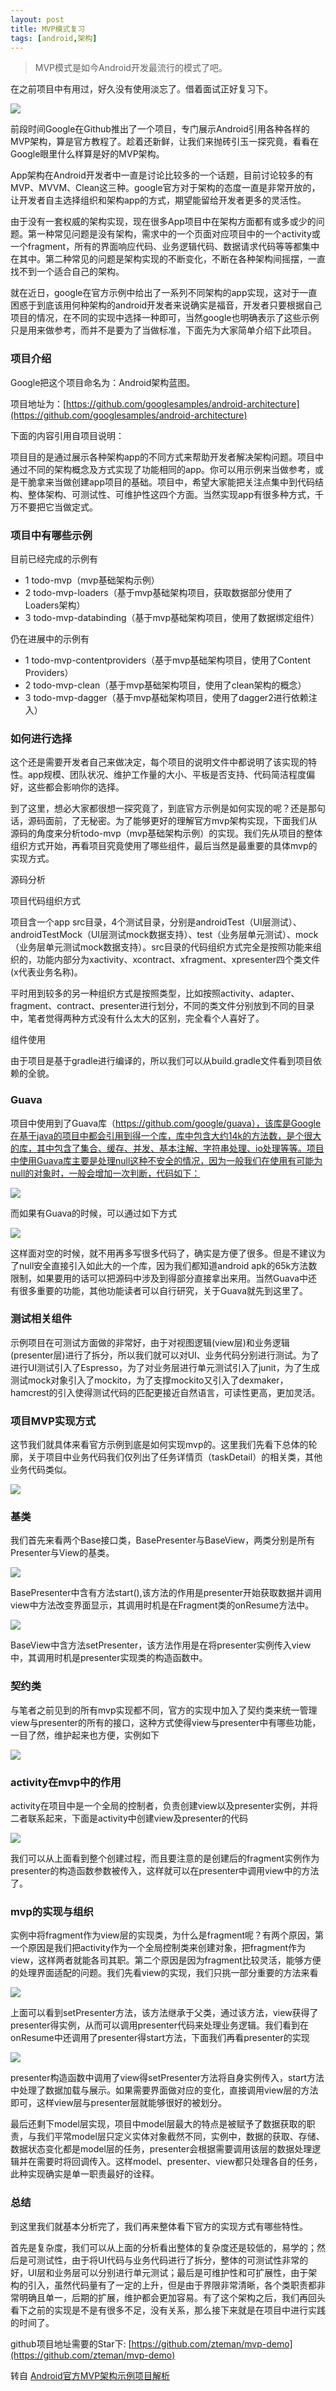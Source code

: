 ```yaml
---
layout: post
title: MVP模式复习
tags: [android,架构]
---
```


> MVP模式是如今Android开发最流行的模式了吧。

在之前项目中有用过，好久没有使用淡忘了。借着面试正好复习下。

![](/images/posts/2017-09-12/2017091200001.jpg)

前段时间Google在Github推出了一个项目，专门展示Android引用各种各样的MVP架构，算是官方教程了。趁着还新鲜，让我们来抛砖引玉一探究竟，看看在Google眼里什么样算是好的MVP架构。

App架构在Android开发者中一直是讨论比较多的一个话题，目前讨论较多的有MVP、MVVM、Clean这三种。google官方对于架构的态度一直是非常开放的，让开发者自主选择组织和架构app的方式，期望能留给开发者更多的灵活性。

由于没有一套权威的架构实现，现在很多App项目中在架构方面都有或多或少的问题。第一种常见问题是没有架构，需求中的一个页面对应项目中的一个activity或一个fragment，所有的界面响应代码、业务逻辑代码、数据请求代码等等都集中在其中。第二种常见的问题是架构实现的不断变化，不断在各种架构间摇摆，一直找不到一个适合自己的架构。

就在近日，google在官方示例中给出了一系列不同架构的app实现，这对于一直困惑于到底该用何种架构的android开发者来说确实是福音，开发者只要根据自己项目的情况，在不同的实现中选择一种即可，当然google也明确表示了这些示例只是用来做参考，而并不是要为了当做标准，下面先为大家简单介绍下此项目。

### 项目介绍

Google把这个项目命名为：Android架构蓝图。

项目地址为：[https://github.com/googlesamples/android-architecture](https://github.com/googlesamples/android-architecture)

下面的内容引用自项目说明：

项目目的是通过展示各种架构app的不同方式来帮助开发者解决架构问题。项目中通过不同的架构概念及方式实现了功能相同的app。你可以用示例来当做参考，或是干脆拿来当做创建app项目的基础。项目中，希望大家能把关注点集中到代码结构、整体架构、可测试性、可维护性这四个方面。当然实现app有很多种方式，千万不要把它当做定式。

### 项目中有哪些示例

目前已经完成的示例有

- 1 todo-mvp（mvp基础架构示例） 
- 2 todo-mvp-loaders（基于mvp基础架构项目，获取数据部分使用了Loaders架构）  
- 3 todo-mvp-databinding（基于mvp基础架构项目，使用了数据绑定组件）  

仍在进展中的示例有

- 1 todo-mvp-contentproviders（基于mvp基础架构项目，使用了Content Providers）
- 2 todo-mvp-clean（基于mvp基础架构项目，使用了clean架构的概念）
- 3 todo-mvp-dagger（基于mvp基础架构项目，使用了dagger2进行依赖注入）

### 如何进行选择

这个还是需要开发者自己来做决定，每个项目的说明文件中都说明了该实现的特性。app规模、团队状况、维护工作量的大小、平板是否支持、代码简洁程度偏好，这些都会影响你的选择。

到了这里，想必大家都很想一探究竟了，到底官方示例是如何实现的呢？还是那句话，源码面前，了无秘密。为了能够更好的理解官方mvp架构实现，下面我们从源码的角度来分析todo-mvp（mvp基础架构示例）的实现。我们先从项目的整体组织方式开始，再看项目究竟使用了哪些组件，最后当然是最重要的具体mvp的实现方式。

源码分析

项目代码组织方式

项目含一个app src目录，4个测试目录，分别是androidTest（UI层测试）、androidTestMock（UI层测试mock数据支持）、test（业务层单元测试）、mock（业务层单元测试mock数据支持）。src目录的代码组织方式完全是按照功能来组织的，功能内部分为xactivity、xcontract、xfragment、xpresenter四个类文件(x代表业务名称)。

平时用到较多的另一种组织方式是按照类型，比如按照activity、adapter、fragment、contract、presenter进行划分，不同的类文件分别放到不同的目录中，笔者觉得两种方式没有什么太大的区别，完全看个人喜好了。

组件使用

由于项目是基于gradle进行编译的，所以我们可以从build.gradle文件看到项目依赖的全貌。

### Guava

项目中使用到了Guava库（https://github.com/google/guava），该库是Google在基于java的项目中都会引用到得一个库，库中包含大约14k的方法数，是个很大的库，其中包含了集合、缓存、并发、基本注解、字符串处理、io处理等等。项目中使用Guava库主要是处理null这种不安全的情况，因为一般我们在使用有可能为null的对象时，一般会增加一次判断，代码如下：

 ![](/images/posts/2017-09-12/2017091200002.jpg)


而如果有Guava的时候，可以通过如下方式

 ![](/images/posts/2017-09-12/2017091200003.jpg)

这样面对空的时候，就不用再多写很多代码了，确实是方便了很多。但是不建议为了null安全直接引入如此大的一个库，因为我们都知道android apk的65k方法数限制，如果要用的话可以把源码中涉及到得部分直接拿出来用。当然Guava中还有很多重要的功能，其他功能读者可以自行研究，关于Guava就先到这里了。

### 测试相关组件

示例项目在可测试方面做的非常好，由于对视图逻辑(view层)和业务逻辑(presenter层)进行了拆分，所以我们就可以对UI、业务代码分别进行测试。为了进行UI测试引入了Espresso，为了对业务层进行单元测试引入了junit，为了生成测试mock对象引入了mockito，为了支撑mockito又引入了dexmaker，hamcrest的引入使得测试代码的匹配更接近自然语言，可读性更高，更加灵活。

### 项目MVP实现方式

这节我们就具体来看官方示例到底是如何实现mvp的。这里我们先看下总体的轮廓，关于项目中业务代码我们仅列出了任务详情页（taskDetail）的相关类，其他业务代码类似。

 ![](/images/posts/2017-09-12/2017091200004.jpg)

### 基类

我们首先来看两个Base接口类，BasePresenter与BaseView，两类分别是所有Presenter与View的基类。

 ![](/images/posts/2017-09-12/2017091200005.jpg)

BasePresenter中含有方法start(),该方法的作用是presenter开始获取数据并调用view中方法改变界面显示，其调用时机是在Fragment类的onResume方法中。

 ![](/images/posts/2017-09-12/2017091200006.jpg)

BaseView中含方法setPresenter，该方法作用是在将presenter实例传入view中，其调用时机是presenter实现类的构造函数中。

### 契约类

与笔者之前见到的所有mvp实现都不同，官方的实现中加入了契约类来统一管理view与presenter的所有的接口，这种方式使得view与presenter中有哪些功能，一目了然，维护起来也方便，实例如下

 ![](/images/posts/2017-09-12/2017091200007.jpg)

### activity在mvp中的作用

activity在项目中是一个全局的控制者，负责创建view以及presenter实例，并将二者联系起来，下面是activity中创建view及presenter的代码


 ![](/images/posts/2017-09-12/2017091200008.jpg)

我们可以从上面看到整个创建过程，而且要注意的是创建后的fragment实例作为presenter的构造函数参数被传入，这样就可以在presenter中调用view中的方法了。

### mvp的实现与组织

实例中将fragment作为view层的实现类，为什么是fragment呢？有两个原因，第一个原因是我们把activity作为一个全局控制类来创建对象，把fragment作为view，这样两者就能各司其职。第二个原因是因为fragment比较灵活，能够方便的处理界面适配的问题。我们先看view的实现，我们只挑一部分重要的方法来看


 ![](/images/posts/2017-09-12/2017091200009.jpg)

上面可以看到setPresenter方法，该方法继承于父类，通过该方法，view获得了presenter得实例，从而可以调用presenter代码来处理业务逻辑。我们看到在onResume中还调用了presenter得start方法，下面我们再看presenter的实现


 ![](/images/posts/2017-09-12/2017091200010.jpg)

presenter构造函数中调用了view得setPresenter方法将自身实例传入，start方法中处理了数据加载与展示。如果需要界面做对应的变化，直接调用view层的方法即可，这样view层与presenter层就能够很好的被划分。

最后还剩下model层实现，项目中model层最大的特点是被赋予了数据获取的职责，与我们平常model层只定义实体对象截然不同，实例中，数据的获取、存储、数据状态变化都是model层的任务，presenter会根据需要调用该层的数据处理逻辑并在需要时将回调传入。这样model、presenter、view都只处理各自的任务，此种实现确实是单一职责最好的诠释。

### 总结

到这里我们就基本分析完了，我们再来整体看下官方的实现方式有哪些特性。

首先是复杂度，我们可以从上面的分析看出整体的复杂度还是较低的，易学的；然后是可测试性，由于将UI代码与业务代码进行了拆分，整体的可测试性非常的好，UI层和业务层可以分别进行单元测试；最后是可维护性和可扩展性，由于架构的引入，虽然代码量有了一定的上升，但是由于界限非常清晰，各个类职责都非常明确且单一，后期的扩展，维护都会更加容易。有了这个架构之后，我们再回头看下之前的实现是不是有很多不足，没有关系，那么接下来就是在项目中进行实践的时间了。

github项目地址需要的Star下: [https://github.com/zteman/mvp-demo](https://github.com/zteman/mvp-demo)

转自 [Android官方MVP架构示例项目解析](http://www.infoq.com/cn/articles/android-official-mvp-architecture-sample-project-analysis)

